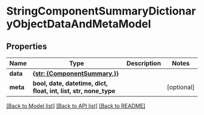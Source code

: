# StringComponentSummaryDictionaryObjectDataAndMetaModel


## Properties
Name | Type | Description | Notes
------------ | ------------- | ------------- | -------------
**data** | [**{str: (ComponentSummary,)}**](ComponentSummary.md) |  | 
**meta** | **bool, date, datetime, dict, float, int, list, str, none_type** |  | [optional] 

[[Back to Model list]](../README.md#documentation-for-models) [[Back to API list]](../README.md#documentation-for-api-endpoints) [[Back to README]](../README.md)


